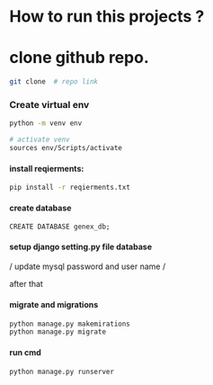 #  How to run this projects ?

# clone github repo.

```bash
git clone  # repo link
```
### Create virtual env 
```bash
python -m venv env

# activate venv 
sources env/Scripts/activate
```
#### install reqierments:
```bash
pip install -r reqierments.txt
```
#### create database 
```mysql
CREATE DATABASE genex_db;
```

#### setup django setting.py file database 
/
update mysql password and user name
/

after that

#### migrate and migrations

```bash
python manage.py makemirations
python manage.py migrate
```

#### run cmd 

```bash
python manage.py runserver
```

